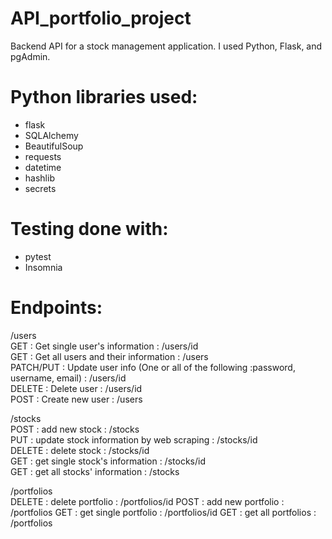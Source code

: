 # API_portfolio_project

Backend API for a stock management application.
I used Python, Flask, and pgAdmin.

# Python libraries used:
* flask
* SQLAlchemy
* BeautifulSoup
* requests
* datetime
* hashlib
* secrets

# Testing done with:
* pytest
* Insomnia


# Endpoints:  

/users  
GET : Get single user's information  : /users/id  
GET : Get all users and their information  : /users  
PATCH/PUT : Update user info (One or all of the following :password, username, email)  : /users/id  
DELETE : Delete user  : /users/id  
POST : Create new user  : /users  
  
/stocks  
POST : add new stock  : /stocks  
PUT : update stock information by web scraping  : /stocks/id  
DELETE : delete stock  : /stocks/id  
GET : get single stock's information  : /stocks/id  
GET : get all stocks' information  : /stocks  

/portfolios  
DELETE : delete portfolio  : /portfolios/id
POST : add new portfolio  : /portfolios
GET : get single portfolio  : /portfolios/id
GET : get all portfolios  : /portfolios

